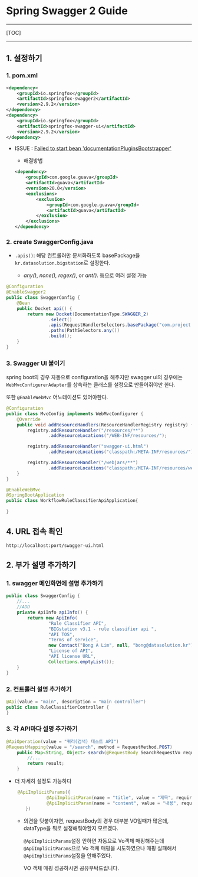 # Spring Swagger 2 Guide

-------------

[TOC]

---------------



## 1. 설정하기

### 1. pom.xml

```xml
<dependency>
    <groupId>io.springfox</groupId>
    <artifactId>springfox-swagger2</artifactId>
    <version>2.9.2</version>
</dependency>
<dependency>
    <groupId>io.springfox</groupId>
    <artifactId>springfox-swagger-ui</artifactId>
    <version>2.9.2</version>
</dependency>
```

- ISSUE : [Failed to start bean 'documentationPluginsBootstrapper'](https://github.com/springfox/springfox/issues/2616#)

  - 해결방법 

  ```xml
  <dependency>
      <groupId>com.google.guava</groupId>
      <artifactId>guava</artifactId>
      <version>20.0</version>
      <exclusions>
          <exclusion>
              <groupId>com.google.guava</groupId>
              <artifactId>guava</artifactId>
          </exclusion>
      </exclusions>
  </dependency>
  ```

  

### 2. create SwaggerConfig.java

- `.apis()`: 해당 컨트롤러만 문서화하도록 basePackage을 `kr.datasolution.bigstation`로 설정한다.

  - *any()*, *none(),* *regex()*, or *ant()*. 등으로 여러 설정 가능 

    [참고]: https://www.baeldung.com/swagger-2-documentation-for-spring-rest-api	"참고"

    

```java
@Configuration
@EnableSwagger2
public class SwaggerConfig {
    @Bean
    public Docket api() {
        return new Docket(DocumentationType.SWAGGER_2)
                .select()
                .apis(RequestHandlerSelectors.basePackage("com.project.toy"))
                .paths(PathSelectors.any())
                .build();
    }
}
```

### 3. Swagger UI  붙이기

spring boot의 경우 자동으로 configuration을 해주지만 swagger ui의 경우에는 `WebMvcConfigurerAdapter`를 상속하는 클래스를 설정으로 만들어줘야만 한다.

또한 `@EnableWebMvc` 어노테이션도 있어야한다.

```java
@Configuration
public class MvcConfig implements WebMvcConfigurer {
    @Override
    public void addResourceHandlers(ResourceHandlerRegistry registry) {
        registry.addResourceHandler("/resources/**")
                .addResourceLocations("/WEB-INF/resources/");

        registry.addResourceHandler("swagger-ui.html")
                .addResourceLocations("classpath:/META-INF/resources/");

        registry.addResourceHandler("/webjars/**")
                .addResourceLocations("classpath:/META-INF/resources/webjars/");
    }
}
```

```java
@EnableWebMvc
@SpringBootApplication
public class WorkflowRuleClassifierApiApplication{
    
}
```



## 4. URL 접속 확인

```http
http://localhost:port/swagger-ui.html
```



## 2. 부가 설명 추가하기

### 1. swagger 메인화면에 설명 추가하기

```java
public class SwaggerConfig {
    //...
    //ADD
    private ApiInfo apiInfo() {
        return new ApiInfo(
                "Rule Classifier API",
                "BIGstation v3.1 - rule classifier api ",
                "API TOS",
                "Terms of service",
                new Contact("Bong A Lim", null, "bong@datasolution.kr"),
                "License of API",
                "API license URL",
                Collections.emptyList());
    }
}
```



### 2. 컨트롤러 설명 추가하기

```java
@Api(value = "main", description = "main controller")
public class RuleClassifierController {
}
```



### 3. 각 API마다 설명 추가하기

```java
@ApiOperation(value = "쿼리(검색) 테스트 API")
@RequestMapping(value = "/search", method = RequestMethod.POST)
    public Map<String, Object> search(@RequestBody SearchRequestVo requestVo, User user) throws Exception {
        //...
        return result;
    }
```



- 더 자세히 설정도 가능하다

  ```java
   @ApiImplicitParams({
              @ApiImplicitParam(name = "title", value = "제목", required = true, dataType = "string", paramType = "query", defaultValue = ""),
              @ApiImplicitParam(name = "content", value = "내용", required = true, dataType = "string", paramType = "query", defaultValue = ""),
      })
  ```

  - 의견을 덧붙이자면, requestBody의 경우 대부분 VO일때가 많은데, dataType을 뭐로 설정해줘야할지 모르겠다.

    `@ApiImplicitParams`설정 안하면 자동으로 Vo객체 매핑해주는데 `@ApiImplicitParams`으로 Vo 객체 매핑을 시도하였으나 매핑 실패해서 `@ApiImplicitParams`설정을 안해주었다.

    VO 객체 매핑 성공하시면 공유부탁드립니다.

    [참조]: https://yookeun.github.io/java/2017/02/26/java-swagger/

    